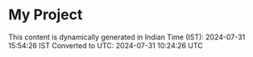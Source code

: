 # My Project

This content is dynamically generated in Indian Time (IST): 2024-07-31 15:54:26 IST
Converted to UTC: 2024-07-31 10:24:26 UTC
